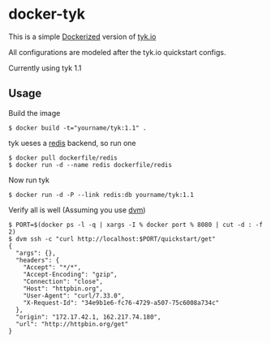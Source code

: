 # docker-tyk

This is a simple [Dockerized](https://www.docker.com) version of [tyk.io](http://tyk.io)

All configurations are modeled after the tyk.io quickstart configs.

Currently using tyk 1.1

## Usage

Build the image

```shell
$ docker build -t="yourname/tyk:1.1" .
```

tyk ueses a [redis](http://redis.io) backend, so run one

```shell
$ docker pull dockerfile/redis
$ docker run -d --name redis dockerfile/redis
```

Now run tyk

```shell
$ docker run -d -P --link redis:db yourname/tyk:1.1
```

Verify all is well (Assuming you use [dvm](https://github.com/fnichol/dvm))

```shell
$ PORT=$(docker ps -l -q | xargs -I % docker port % 8080 | cut -d : -f 2)
$ dvm ssh -c "curl http://localhost:$PORT/quickstart/get"
{
  "args": {},
  "headers": {
    "Accept": "*/*",
    "Accept-Encoding": "gzip",
    "Connection": "close",
    "Host": "httpbin.org",
    "User-Agent": "curl/7.33.0",
    "X-Request-Id": "34e9b1e6-fc76-4729-a507-75c6008a734c"
  },
  "origin": "172.17.42.1, 162.217.74.180",
  "url": "http://httpbin.org/get"
}
```
